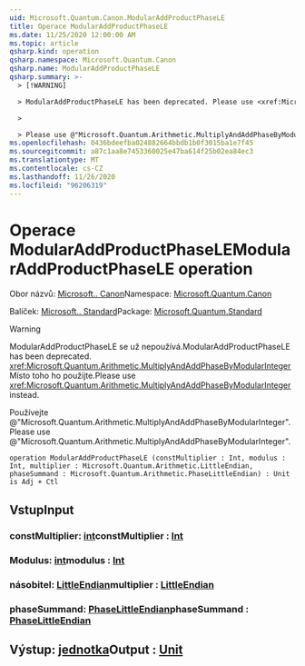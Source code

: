 ```yaml
---
uid: Microsoft.Quantum.Canon.ModularAddProductPhaseLE
title: Operace ModularAddProductPhaseLE
ms.date: 11/25/2020 12:00:00 AM
ms.topic: article
qsharp.kind: operation
qsharp.namespace: Microsoft.Quantum.Canon
qsharp.name: ModularAddProductPhaseLE
qsharp.summary: >-
  > [!WARNING]

  > ModularAddProductPhaseLE has been deprecated. Please use <xref:Microsoft.Quantum.Arithmetic.MultiplyAndAddPhaseByModularInteger> instead.

  >

  > Please use @"Microsoft.Quantum.Arithmetic.MultiplyAndAddPhaseByModularInteger".
ms.openlocfilehash: 0436bdeefba024882664bbdb1b0f3015ba1e7f45
ms.sourcegitcommit: a87c1aa8e7453360025e47ba614f25b02ea84ec3
ms.translationtype: MT
ms.contentlocale: cs-CZ
ms.lasthandoff: 11/26/2020
ms.locfileid: "96206319"
---
```

# <a name="modularaddproductphasele-operation"></a><span data-ttu-id="51f35-102">Operace ModularAddProductPhaseLE</span><span class="sxs-lookup"><span data-stu-id="51f35-102">ModularAddProductPhaseLE operation</span></span>

<span data-ttu-id="51f35-103">Obor názvů: [Microsoft.. Canon](xref:Microsoft.Quantum.Canon)</span><span class="sxs-lookup"><span data-stu-id="51f35-103">Namespace: [Microsoft.Quantum.Canon](xref:Microsoft.Quantum.Canon)</span></span>

<span data-ttu-id="51f35-104">Balíček: [Microsoft.. Standard](https://nuget.org/packages/Microsoft.Quantum.Standard)</span><span class="sxs-lookup"><span data-stu-id="51f35-104">Package: [Microsoft.Quantum.Standard](https://nuget.org/packages/Microsoft.Quantum.Standard)</span></span>


> [!WARNING]
> <span data-ttu-id="51f35-105">ModularAddProductPhaseLE se už nepoužívá.</span><span class="sxs-lookup"><span data-stu-id="51f35-105">ModularAddProductPhaseLE has been deprecated.</span></span> <span data-ttu-id="51f35-106"><xref:Microsoft.Quantum.Arithmetic.MultiplyAndAddPhaseByModularInteger>Místo toho ho použijte.</span><span class="sxs-lookup"><span data-stu-id="51f35-106">Please use <xref:Microsoft.Quantum.Arithmetic.MultiplyAndAddPhaseByModularInteger> instead.</span></span>
>
> <span data-ttu-id="51f35-107">Používejte @"Microsoft.Quantum.Arithmetic.MultiplyAndAddPhaseByModularInteger".</span><span class="sxs-lookup"><span data-stu-id="51f35-107">Please use @"Microsoft.Quantum.Arithmetic.MultiplyAndAddPhaseByModularInteger".</span></span>



```qsharp
operation ModularAddProductPhaseLE (constMultiplier : Int, modulus : Int, multiplier : Microsoft.Quantum.Arithmetic.LittleEndian, phaseSummand : Microsoft.Quantum.Arithmetic.PhaseLittleEndian) : Unit is Adj + Ctl
```


## <a name="input"></a><span data-ttu-id="51f35-108">Vstup</span><span class="sxs-lookup"><span data-stu-id="51f35-108">Input</span></span>

### <a name="constmultiplier--int"></a><span data-ttu-id="51f35-109">constMultiplier: [int](xref:microsoft.quantum.lang-ref.int)</span><span class="sxs-lookup"><span data-stu-id="51f35-109">constMultiplier : [Int](xref:microsoft.quantum.lang-ref.int)</span></span>




### <a name="modulus--int"></a><span data-ttu-id="51f35-110">Modulus: [int](xref:microsoft.quantum.lang-ref.int)</span><span class="sxs-lookup"><span data-stu-id="51f35-110">modulus : [Int](xref:microsoft.quantum.lang-ref.int)</span></span>




### <a name="multiplier--littleendian"></a><span data-ttu-id="51f35-111">násobitel: [LittleEndian](xref:Microsoft.Quantum.Arithmetic.LittleEndian)</span><span class="sxs-lookup"><span data-stu-id="51f35-111">multiplier : [LittleEndian](xref:Microsoft.Quantum.Arithmetic.LittleEndian)</span></span>




### <a name="phasesummand--phaselittleendian"></a><span data-ttu-id="51f35-112">phaseSummand: [PhaseLittleEndian](xref:Microsoft.Quantum.Arithmetic.PhaseLittleEndian)</span><span class="sxs-lookup"><span data-stu-id="51f35-112">phaseSummand : [PhaseLittleEndian](xref:Microsoft.Quantum.Arithmetic.PhaseLittleEndian)</span></span>





## <a name="output--unit"></a><span data-ttu-id="51f35-113">Výstup: [jednotka](xref:microsoft.quantum.lang-ref.unit)</span><span class="sxs-lookup"><span data-stu-id="51f35-113">Output : [Unit](xref:microsoft.quantum.lang-ref.unit)</span></span>


